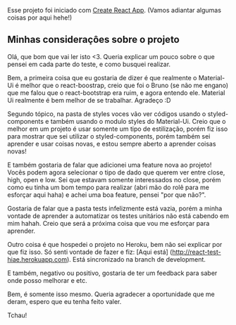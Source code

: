 Esse projeto foi iniciado com [Create React App](https://github.com/facebook/create-react-app). (Vamos adiantar algumas coisas por aqui hehe!)

## Minhas consideraçôes sobre o projeto

Olá, que bom que vai ler isto <3.
Queria explicar um pouco sobre o que pensei em cada parte do teste, e como busquei realizar. 

Bem, a primeira coisa que eu gostaria de dizer é que realmente o Material-Ui é melhor que o react-boostrap, creio que foi o Bruno (se não me engano) que me falou que o react-bootstrap era ruim, e agora entendo ele. Material Ui realmente é bem melhor de se trabalhar. Agradeço :D

Segundo tópico, na pasta de styles voces vão ver códigos usando o styled-components e também usando o modulo styles do Material-Ui. Creio que o melhor em um projeto é usar somente um tipo de estilização, porém fiz isso para mostrar que sei utilizar o styled-components, porém também sei aprender e usar coisas novas, e estou sempre aberto a aprender coisas novas!

E também gostaria de falar que adicionei uma feature nova ao projeto! Vocês podem agora selecionar o tipo de dado que querem ver entre close, high, open e low. Sei que estavam somente interessados no close, porém como eu tinha um bom tempo para realizar (abri mão do rolê para me esforçar aqui haha) e achei uma boa feature, pensei "por que não?".

Gostaria de falar que a pasta tests infelizmente está vazia, porém a minha vontade de aprender a automatizar os testes unitários não está cabendo em mim hahah. Creio que será a próxima coisa que vou me esforçar para aprender.

Outro coisa é que hospedei o projeto no Heroku, bem não sei explicar por que fiz isso. Só senti vontade de fazer e fiz: [Aqui está] (http://react-test-hiae.herokuapp.com). Está sincronizado na branch de development.

E também, negativo ou positivo, gostaria de ter um feedback para saber onde posso melhorar e etc.

Bem, é somente isso mesmo. Queria agradecer a oportunidade que me deram, espero que eu tenha feito valer.

Tchau!